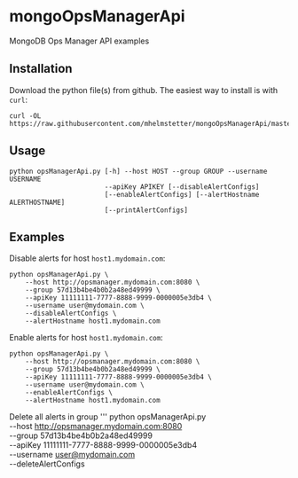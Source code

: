 # mongoOpsManagerApi
MongoDB Ops Manager API examples

Installation
------------
Download the python file(s) from github. The easiest way to install is with `curl`:

```
curl -OL https://raw.githubusercontent.com/mhelmstetter/mongoOpsManagerApi/master/opsManagerApi.py
```

Usage
------
```
python opsManagerApi.py [-h] --host HOST --group GROUP --username USERNAME
                        --apiKey APIKEY [--disableAlertConfigs]
                        [--enableAlertConfigs] [--alertHostname ALERTHOSTNAME]
                        [--printAlertConfigs]
```

                      
Examples
---------
Disable alerts for host `host1.mydomain.com`:
```
python opsManagerApi.py \
    --host http://opsmanager.mydomain.com:8080 \
    --group 57d13b4be4b0b2a48ed49999 \
    --apiKey 11111111-7777-8888-9999-0000005e3db4 \
    --username user@mydomain.com \
    --disableAlertConfigs \
    --alertHostname host1.mydomain.com
```

Enable alerts for host `host1.mydomain.com`:
```
python opsManagerApi.py \
    --host http://opsmanager.mydomain.com:8080 \
    --group 57d13b4be4b0b2a48ed49999 \
    --apiKey 11111111-7777-8888-9999-0000005e3db4 \
    --username user@mydomain.com \
    --enableAlertConfigs \
    --alertHostname host1.mydomain.com
```

Delete all alerts in group
'''
python opsManagerApi.py \
    --host http://opsmanager.mydomain.com:8080 \
    --group 57d13b4be4b0b2a48ed49999 \
    --apiKey 11111111-7777-8888-9999-0000005e3db4 \
    --username user@mydomain.com \
    --deleteAlertConfigs
```

